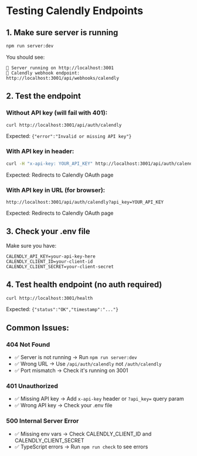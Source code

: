 # Testing Calendly Endpoints

## 1. Make sure server is running

```bash
npm run server:dev
```

You should see:
```
🚀 Server running on http://localhost:3001
📅 Calendly webhook endpoint: http://localhost:3001/api/webhooks/calendly
```

## 2. Test the endpoint

### Without API key (will fail with 401):
```bash
curl http://localhost:3001/api/auth/calendly
```

Expected: `{"error":"Invalid or missing API key"}`

### With API key in header:
```bash
curl -H "x-api-key: YOUR_API_KEY" http://localhost:3001/api/auth/calendly
```

Expected: Redirects to Calendly OAuth page

### With API key in URL (for browser):
```
http://localhost:3001/api/auth/calendly?api_key=YOUR_API_KEY
```

Expected: Redirects to Calendly OAuth page

## 3. Check your .env file

Make sure you have:
```env
CALENDLY_API_KEY=your-api-key-here
CALENDLY_CLIENT_ID=your-client-id
CALENDLY_CLIENT_SECRET=your-client-secret
```

## 4. Test health endpoint (no auth required)

```bash
curl http://localhost:3001/health
```

Expected: `{"status":"OK","timestamp":"..."}`

## Common Issues:

### 404 Not Found
- ✅ Server is not running → Run `npm run server:dev`
- ✅ Wrong URL → Use `/api/auth/calendly` not `/auth/calendly`
- ✅ Port mismatch → Check it's running on 3001

### 401 Unauthorized
- ✅ Missing API key → Add `x-api-key` header or `?api_key=` query param
- ✅ Wrong API key → Check your .env file

### 500 Internal Server Error
- ✅ Missing env vars → Check CALENDLY_CLIENT_ID and CALENDLY_CLIENT_SECRET
- ✅ TypeScript errors → Run `npm run check` to see errors

